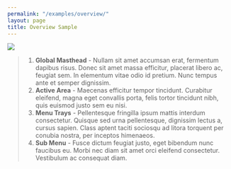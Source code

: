 ```yaml
---
permalink: "/examples/overview/"
layout: page
title: Overview Sample
---
```


<img class="responsive-img materialboxed" src="{{page.root}}assets/example-ui.jpg">

> 1. **Global Masthead** - Nullam sit amet accumsan erat, fermentum dapibus risus. Donec sit amet massa efficitur, placerat libero ac, feugiat sem. In elementum vitae odio id pretium. Nunc tempus ante et semper dignissim.
> 2. **Active Area** - Maecenas efficitur tempor tincidunt. Curabitur eleifend, magna eget convallis porta, felis tortor tincidunt nibh, quis euismod justo sem eu nisi.
> 3. **Menu Trays** - Pellentesque fringilla ipsum mattis interdum consectetur. Quisque sed urna pellentesque, dignissim lectus a, cursus sapien. Class aptent taciti sociosqu ad litora torquent per conubia nostra, per inceptos himenaeos.  
> 4. **Sub Menu** - Fusce dictum feugiat justo, eget bibendum nunc faucibus eu. Morbi nec diam sit amet orci eleifend consectetur. Vestibulum ac consequat diam.


